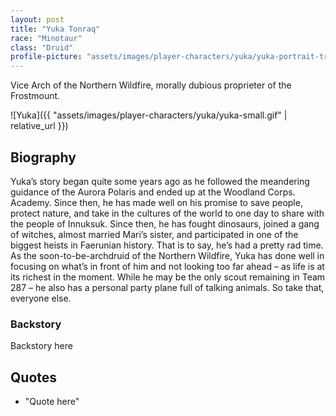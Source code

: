 ```yaml
---
layout: post
title: "Yuka Tonraq"
race: "Minotaur"
class: "Druid"
profile-picture: "assets/images/player-characters/yuka/yuka-portrait-transparent.png"
---
```


<!-- Character tagline -->
Vice Arch of the Northern Wildfire, morally dubious proprieter of the Frostmount.

![Yuka]({{ "assets/images/player-characters/yuka/yuka-small.gif" | relative_url }})

## Biography

Yuka’s story began quite some years ago as he followed the meandering guidance of the Aurora Polaris and ended up at the Woodland Corps. Academy. Since then, he has made well on his promise to save people, protect nature, and take in the cultures of the world to one day to share with the people of Innuksuk. Since then, he has fought dinosaurs, joined a gang of witches, almost married Mari’s sister, and participated in one of the biggest heists in Faerunian history. That is to say, he’s had a pretty rad time. As the soon-to-be-archdruid of the Northern Wildfire, Yuka has done well in focusing on what’s in front of him and not looking too far ahead – as life is at its richest in the moment. While he may be the only scout remaining in Team 287 – he also has a personal party plane full of talking animals. So take that, everyone else.

### Backstory

Backstory here

## Quotes

- "Quote here"
